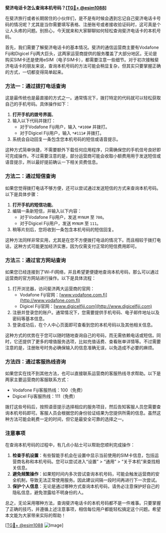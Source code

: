 **斐济电话卡怎么查询本机号码？[[TG💪+ @esim1088](https://t.me/s/esim1088)]**

在斐济旅行或者长期居住的小伙伴们，是不是有时候会遇到忘记自己斐济电话卡号码的情况呢？尤其是当你需要填写表格、注册账号或者接收验证码时，这可真是个让人头疼的问题。别担心，今天就来和大家聊聊如何轻松查询斐济电话卡的本机号码。

首先，我们需要了解斐济电话卡的基本情况。斐济的通信运营商主要有Vodafone Fiji和Digicel Fiji两大巨头，这两家运营商提供的服务覆盖了大部分地区。无论是购买SIM卡还是使用eSIM（电子SIM卡），都需要注意一些细节。对于初次接触斐济电话卡的朋友来说，查询本机号码的方法可能会稍显复杂，但其实只要掌握正确的方式，一切都变得简单起来。

### 方法一：通过拨打电话查询

这是最传统也是最直接的方式之一。通常情况下，拨打特定的代码就可以轻松获取自己的手机号码。具体操作如下：

1. **打开手机的拨号界面**。
2. 输入以下代码并拨打：
   - 对于Vodafone Fiji用户，输入 `*#100#` 并拨打。
   - 对于Digicel Fiji用户，输入 `*#111#` 并拨打。
3. 系统会自动回复一条包含您本机号码的短信或语音提示。

这种方式简单快捷，不需要额外下载任何应用程序，只需确保您的手机信号良好即可完成操作。不过需要注意的是，部分运营商可能会收取小额费用用于发送短信或语音提示，所以最好提前确认一下相关资费信息。

### 方法二：通过短信查询

如果您觉得拨打电话不够方便，还可以尝试通过发送短信的方式来查询本机号码。以下是具体步骤：

1. **打开手机的短信功能**。
2. 编辑一条新短信，并输入以下内容：
   - 对于Vodafone Fiji用户，发送 `MYNUM` 至 `700`。
   - 对于Digicel Fiji用户，发送 `MYNUM` 至 `111`。
3. 稍等片刻后，您将收到一条包含本机号码的短信回复。

这种方法同样非常实用，尤其是在您不方便拨打电话的情况下。而且相较于拨打电话，这种方式可能更加经济实惠，因为仅需支付正常的短信费用即可。

### 方法三：通过官方网站查询

如果您已经连接到了Wi-Fi网络，并且希望更便捷地查询本机号码，那么可以通过运营商的官方网站进行操作。以下是具体流程：

1. 打开浏览器，访问斐济两大运营商的官网：
   - Vodafone Fiji官网：[www.vodafone.com.fj](http://www.vodafone.com.fj)
   - Digicel Fiji官网：[www.digicelfiji.com](http://www.digicelfiji.com)
2. 注册并登录您的账户。通常情况下，您需要提供手机号码、电子邮件地址以及密码等基本信息。
3. 登录成功后，在个人中心页面即可查看到您的本机号码以及其他相关信息。

这种方式的优势在于您可以随时随地查询自己的号码，而无需依赖电话或短信。同时，它还提供了更多的增值服务选项，比如充值话费、查看账单详情等。不过需要注意的是，注册账号时务必确保输入的信息准确无误，以免造成不必要的麻烦。

### 方法四：通过客服热线咨询

如果您实在找不到其他方法，也可以直接联系运营商的客服热线寻求帮助。以下是两家主要运营商的客服联系方式：

- Vodafone Fiji客服热线：100（免费）
- Digicel Fiji客服热线：111（免费）

拨打这些号码后，按照语音提示选择相应的服务项目，然后告知客服人员您需要查询本机号码即可。客服人员会根据您的身份验证结果为您提供所需的信息。虽然这种方法可能会耗费一定的时间，但它是最安全可靠的选择之一。

### 注意事项

在查询本机号码的过程中，有几点小贴士可以帮助您顺利完成操作：

1. **检查手机设置**：有些智能手机会在设置中显示当前使用的SIM卡信息，包括运营商名称和本机号码。您可以尝试进入“设置” > “通用” > “关于本机”来查找相关信息。
2. **避免频繁操作**：如果短时间内多次尝试查询本机号码，可能会触发运营商的安全机制，导致无法正常使用服务。因此建议间隔一段时间再进行下一次尝试。
3. **保护个人信息**：无论是通过哪种方式查询本机号码，请务必注意保护好自己的隐私信息，避免泄露给不明身份的人。

总之，无论采用哪种方法，查询斐济电话卡的本机号码都不是一件难事。只要掌握了正确的技巧，并遵循上述注意事项，相信每位用户都能轻松搞定这个问题。希望本文能为大家带来实际的帮助！

[[TG💪+ @esim1088](https://t.me/s/esim1088) ![Image](https://i.postimg.cc/4NQfJmqS/Snipaste-2025-05-13-00-14-12.png)]